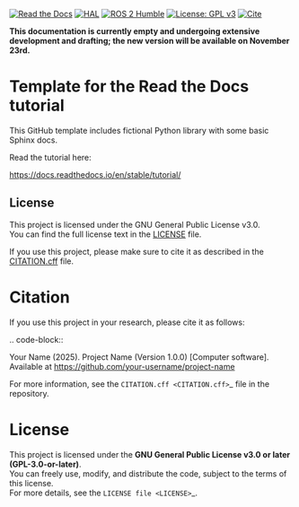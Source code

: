 
[![Read the Docs](https://img.shields.io/readthedocs/hmas?logo=readthedocs&logoColor=8CA1AF)](https://hmas.readthedocs.io)
[![HAL](https://img.shields.io/badge/HAL-reference-B03532?logo=HAL&logoColor=B03532)](https://hal.science/hal-04311426)
[![ROS 2 Humble](https://img.shields.io/badge/ROS%202-Humble-22314E?logo=ros&logoColor=22314E)](https://docs.ros.org/en/humble/)
[![License: GPL v3](https://img.shields.io/badge/License-GPLv3-A42E2B.svg?logo=gnu&logoColor=A42E2B)](https://www.gnu.org/licenses/gpl-3.0)
[![Cite](https://img.shields.io/badge/Cite-CFF-yellow?logo=academia)](./CITATION.cff)

**This documentation is currently empty and undergoing extensive development and drafting; the new version will be available on November 23rd.**

Template for the Read the Docs tutorial
=======================================

This GitHub template includes fictional Python library
with some basic Sphinx docs.

Read the tutorial here:

https://docs.readthedocs.io/en/stable/tutorial/

## License

This project is licensed under the GNU General Public License v3.0.  
You can find the full license text in the [LICENSE](./LICENSE) file.  

If you use this project, please make sure to cite it as described in the [CITATION.cff](./CITATION.cff) file.

Citation
========

If you use this project in your research, please cite it as follows:

.. code-block::

   Your Name (2025). Project Name (Version 1.0.0) [Computer software]. 
   Available at https://github.com/your-username/project-name

For more information, see the `CITATION.cff <CITATION.cff>`_ file in the repository.

License
=======

This project is licensed under the **GNU General Public License v3.0 or later (GPL-3.0-or-later)**.  
You can freely use, modify, and distribute the code, subject to the terms of this license.  
For more details, see the `LICENSE file <LICENSE>`_.
